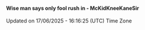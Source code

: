 #### Wise man says only fool rush in - McKidKneeKaneSir
Updated on 17/06/2025 - 16:16:25 (UTC) Time Zone
